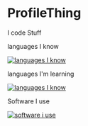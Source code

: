 # ProfileThing

I code Stuff



languages I know

[![languages I know](https://skillicons.dev/icons?i=lua,html,css,cs)](https://skillicons.dev)

languages I'm learning


[![languages I know](https://skillicons.dev/icons?i=java)](https://skillicons.dev)


Software I use


[![software i use](https://skillicons.dev/icons?i=visualstudiocode,visualstudio,robloxstudio)](https://skillicons.dev)

